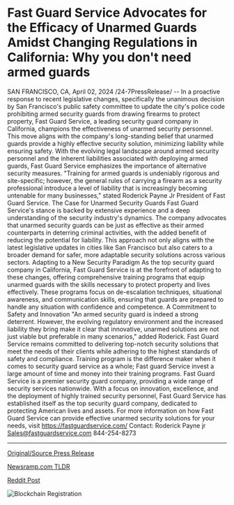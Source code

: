 # Fast Guard Service Advocates for the Efficacy of Unarmed Guards Amidst Changing Regulations in California: Why you don't need armed guards

SAN FRANCISCO, CA, April 02, 2024 /24-7PressRelease/ -- In a proactive response to recent legislative changes, specifically the unanimous decision by San Francisco's public safety committee to update the city's police code prohibiting armed security guards from drawing firearms to protect property, Fast Guard Service, a leading security guard company in California, champions the effectiveness of unarmed security personnel. This move aligns with the company's long-standing belief that unarmed guards provide a highly effective security solution, minimizing liability while ensuring safety.  With the evolving legal landscape around armed security personnel and the inherent liabilities associated with deploying armed guards, Fast Guard Service emphasizes the importance of alternative security measures. "Training for armed guards is undeniably rigorous and site-specific; however, the general rules of carrying a firearm as a security professional introduce a level of liability that is increasingly becoming untenable for many businesses," stated Roderick Payne Jr President of Fast Guard Service.  The Case for Unarmed Security Guards  Fast Guard Service's stance is backed by extensive experience and a deep understanding of the security industry's dynamics. The company advocates that unarmed security guards can be just as effective as their armed counterparts in deterring criminal activities, with the added benefit of reducing the potential for liability. This approach not only aligns with the latest legislative updates in cities like San Francisco but also caters to a broader demand for safer, more adaptable security solutions across various sectors.  Adapting to a New Security Paradigm  As the top security guard company in California, Fast Guard Service is at the forefront of adapting to these changes, offering comprehensive training programs that equip unarmed guards with the skills necessary to protect property and lives effectively. These programs focus on de-escalation techniques, situational awareness, and communication skills, ensuring that guards are prepared to handle any situation with confidence and competence.  A Commitment to Safety and Innovation  "An armed security guard is indeed a strong deterrent. However, the evolving regulatory environment and the increased liability they bring make it clear that innovative, unarmed solutions are not just viable but preferable in many scenarios," added Roderick. Fast Guard Service remains committed to delivering top-notch security solutions that meet the needs of their clients while adhering to the highest standards of safety and compliance. Training program is the difference maker when it comes to security guard service as a whole; Fast guard Service invest a large amount of time and money into their training programs.  Fast Guard Service is a premier security guard company, providing a wide range of security services nationwide. With a focus on innovation, excellence, and the deployment of highly trained security personnel, Fast Guard Service has established itself as the top security guard company, dedicated to protecting American lives and assets.  For more information on how Fast Guard Service can provide effective unarmed security solutions for your needs, visit https://fastguardservice.com/  Contact:  Roderick Payne jr  Sales@fastguardservice.com 844-254-8273 

---

[Original/Source Press Release](https://www.24-7pressrelease.com/press-release/509731/fast-guard-service-advocates-for-the-efficacy-of-unarmed-guards-amidst-changing-regulations-in-california-why-you-dont-need-armed-guards)
                    

[Newsramp.com TLDR](None) 



[Reddit Post](https://www.reddit.com/r/Business_NewsRamp/comments/1btsg6f/fast_guard_service_champions_unarmed_security/) 



![Blockchain Registration](https://cdn.newsramp.app/24-7PressRelease/qrcode/244/2/irisgOEU.webp)